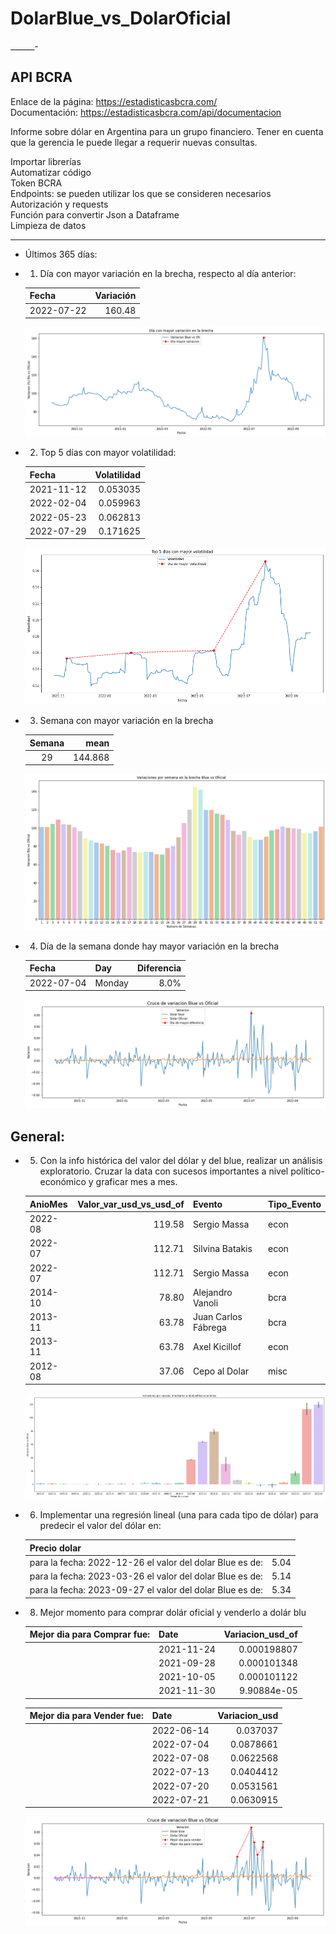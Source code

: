 # DolarBlue_vs_DolarOficial
______-

## API BCRA
Enlace de la página: https://estadisticasbcra.com/  
Documentación: https://estadisticasbcra.com/api/documentacion

Informe sobre dólar en Argentina para un grupo financiero. Tener en cuenta que la gerencia le puede llegar a requerir nuevas consultas.

Importar librerías  
Automatizar código  
Token BCRA  
Endpoints: se pueden utilizar los que se consideren necesarios  
Autorización y requests  
Función para convertir Json a Dataframe  
Limpieza de datos  
___________
* Últimos 365 días:
* 1) Día con mayor variación en la brecha, respecto al día anterior:

    | Fecha               |   Variación |
    |:--------------------|--------------------------:|
    | 2022-07-22  |                   160.48 |.

    ![variación](https://github.com/Jhlirion/DolarBlue_vs_DolarOficial/blob/main/src/grafico01.png)

* 2) Top 5 días con mayor volatilidad:

    |Fecha      |    Volatilidad|
    |:----------|----------:|
    |2021-11-12 |   0.053035|
    |2022-02-04 |   0.059963|
    |2022-05-23 |   0.062813|
    |2022-07-29 |   0.171625|

    ![Volatilidad](https://github.com/Jhlirion/DolarBlue_vs_DolarOficial/blob/main/src/grafico02.png)


* 3) Semana con mayor variación en la brecha 

    |   Semana |    mean |
    |:---------:|--------:|
    |       29 | 144.868 |

    ![varia_brecha](https://github.com/Jhlirion/DolarBlue_vs_DolarOficial/blob/main/src/grafico03.png)


* 4) Día de la semana donde hay mayor variación en la brecha   

    | Fecha               | Day    |   Diferencia |
    |:--------------------|:-------|-------------:|
    | 2022-07-04  | Monday |    8.0% |

    ![dia_brecha](https://github.com/Jhlirion/DolarBlue_vs_DolarOficial/blob/main/src/grafico04.png)

## General:

* 5) Con la info histórica del valor del dólar y del blue, realizar un análisis exploratorio. Cruzar la data con sucesos importantes a nivel político-económico y graficar mes a mes.

    | AnioMes   |   Valor_var_usd_vs_usd_of | Evento              | Tipo_Evento   |
    |:----------|--------------------------:|:--------------------|:--------------|
    | 2022-08   |                  119.58  | Sergio Massa        | econ          |
    | 2022-07   |                  112.71  | Silvina Batakis     | econ          |
    | 2022-07   |                  112.71  | Sergio Massa        | econ          |
    | 2014-10   |                   78.80 | Alejandro Vanoli    | bcra          |
    | 2013-11   |                   63.78 | Juan Carlos Fábrega | bcra          |
    | 2013-11   |                   63.78 | Axel Kicillof       | econ          |
    | 2012-08   |                   37.06 | Cepo al Dolar       | misc          |

    ![eventos](https://github.com/Jhlirion/DolarBlue_vs_DolarOficial/blob/main/src/grafico05.png)


* 6) Implementar una regresión lineal (una para cada tipo de dólar) para predecir el valor del dólar en:

    |Precio dolar                                              |     |
    |:---------------------------------------------------------|-----:|
    |para la fecha: 2022-12-26  el valor del dolar Blue es de: | 5.04|
    |para la fecha: 2023-03-26  el valor del dolar Blue es de: | 5.14 |
    |para la fecha: 2023-09-27  el valor del dolar Blue es de: | 5.34 |


* 8) Mejor momento para comprar dolár oficial y venderlo a dolár blu
 
    | Mejor dia para Comprar fue:    | Date      |   Variacion_usd_of |
    |---:|:--------------------|-------------------:|
    |  | 2021-11-24  |        0.000198807 |
    |  | 2021-09-28  |        0.000101348 |
    |  | 2021-10-05  |        0.000101122 |
    |  | 2021-11-30  |        9.90884e-05 |
    

    |Mejor dia para Vender fue:       | Date    |   Variacion_usd |
    |----:|:--------------------|----------------:|
    |  | 2022-06-14  |       0.037037  |
    |  | 2022-07-04  |       0.0878661 |
    |  | 2022-07-08  |       0.0622568 |
    |  | 2022-07-13  |       0.0404412 |
    |  | 2022-07-20  |       0.0531561 |
    |  | 2022-07-21  |       0.0630915 |


    ![moment](https://github.com/Jhlirion/DolarBlue_vs_DolarOficial/blob/main/src/grafico07.png)